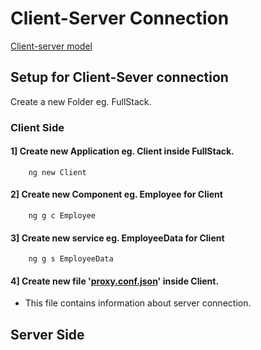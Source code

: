 # Client-Server Connection 

[Client-server model](https://www.geeksforgeeks.org/client-server-model/)

## Setup for Client-Sever connection 

Create a new Folder eg. FullStack.

### Client Side

#### 1] Create new Application eg. Client inside FullStack.
        ng new Client
        
#### 2] Create new Component eg. Employee for Client
        ng g c Employee

#### 3] Create new service eg. EmployeeData for Client
        ng g s EmployeeData
        
#### 4] Create new file '[proxy.conf.json](https://github.com/Girish-GAP/Angular/blob/main/Server%26Client/proxy.conf.json)' inside Client.

- This file contains information about server connection.

## Server Side
